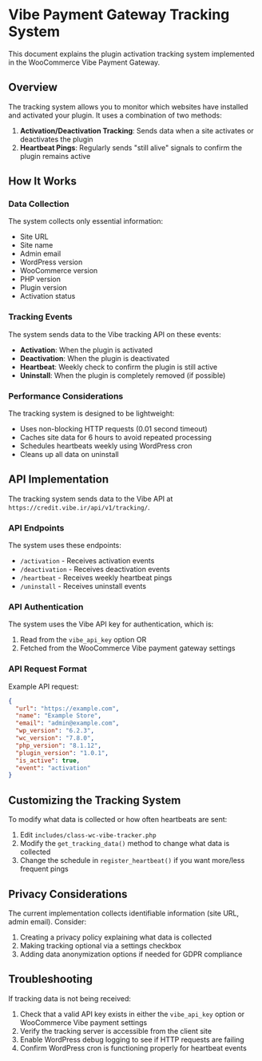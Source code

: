 # Vibe Payment Gateway Tracking System

This document explains the plugin activation tracking system implemented in the WooCommerce Vibe Payment Gateway.

## Overview

The tracking system allows you to monitor which websites have installed and activated your plugin. It uses a combination of two methods:

1. **Activation/Deactivation Tracking**: Sends data when a site activates or deactivates the plugin
2. **Heartbeat Pings**: Regularly sends "still alive" signals to confirm the plugin remains active

## How It Works

### Data Collection

The system collects only essential information:
- Site URL
- Site name
- Admin email
- WordPress version
- WooCommerce version
- PHP version
- Plugin version
- Activation status

### Tracking Events

The system sends data to the Vibe tracking API on these events:
- **Activation**: When the plugin is activated
- **Deactivation**: When the plugin is deactivated
- **Heartbeat**: Weekly check to confirm the plugin is still active
- **Uninstall**: When the plugin is completely removed (if possible)

### Performance Considerations

The tracking system is designed to be lightweight:

- Uses non-blocking HTTP requests (0.01 second timeout)
- Caches site data for 6 hours to avoid repeated processing
- Schedules heartbeats weekly using WordPress cron
- Cleans up all data on uninstall

## API Implementation

The tracking system sends data to the Vibe API at `https://credit.vibe.ir/api/v1/tracking/`.

### API Endpoints

The system uses these endpoints:
- `/activation` - Receives activation events
- `/deactivation` - Receives deactivation events
- `/heartbeat` - Receives weekly heartbeat pings
- `/uninstall` - Receives uninstall events

### API Authentication

The system uses the Vibe API key for authentication, which is:
1. Read from the `vibe_api_key` option OR
2. Fetched from the WooCommerce Vibe payment gateway settings

### API Request Format

Example API request:

```json
{
  "url": "https://example.com",
  "name": "Example Store",
  "email": "admin@example.com",
  "wp_version": "6.2.3",
  "wc_version": "7.8.0",
  "php_version": "8.1.12",
  "plugin_version": "1.0.1",
  "is_active": true,
  "event": "activation"
}
```

## Customizing the Tracking System

To modify what data is collected or how often heartbeats are sent:

1. Edit `includes/class-wc-vibe-tracker.php`
2. Modify the `get_tracking_data()` method to change what data is collected
3. Change the schedule in `register_heartbeat()` if you want more/less frequent pings

## Privacy Considerations

The current implementation collects identifiable information (site URL, admin email). Consider:

1. Creating a privacy policy explaining what data is collected
2. Making tracking optional via a settings checkbox
3. Adding data anonymization options if needed for GDPR compliance

## Troubleshooting

If tracking data is not being received:

1. Check that a valid API key exists in either the `vibe_api_key` option or WooCommerce Vibe payment settings
2. Verify the tracking server is accessible from the client site
3. Enable WordPress debug logging to see if HTTP requests are failing
4. Confirm WordPress cron is functioning properly for heartbeat events 